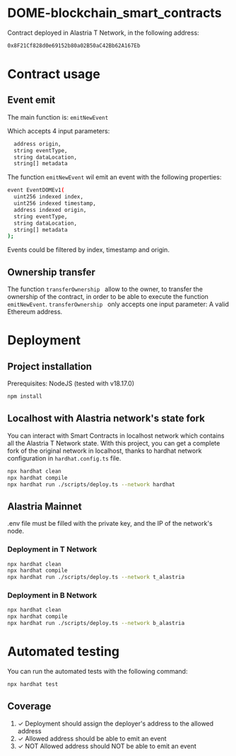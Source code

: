 # DOME-blockchain_smart_contracts

Contract deployed in Alastria T Network, in the following address:

```sh
0x8F21Cf828d0e69152b80a02B50aC42Bb62A167Eb
```

# Contract usage
## Event emit

The main function is: ``` emitNewEvent ```

Which accepts 4 input parameters:

```sh
  address origin,           
  string eventType,            
  string dataLocation,
  string[] metadata   
```

The function ``` emitNewEvent ``` wil emit an event with the following properties:

```sh
event EventDOMEv1(
  uint256 indexed index,  
  uint256 indexed timestamp,  
  address indexed origin,           
  string eventType,            
  string dataLocation,
  string[] metadata    
);
```

Events could be filtered by index, timestamp and origin.

## Ownership transfer

The function ```transferOwnership ``` allow to the owner, to transfer the ownership of the contract, in order to be able to execute the function ``` emitNewEvent ```.
```transferOwnership ``` only accepts one input parameter: A valid Ethereum address.


# Deployment

## Project installation

Prerequisites: NodeJS (tested with v18.17.0)

```sh
npm install
```

## Localhost with Alastria network's state fork 

You can interact with Smart Contracts in localhost network which contains all the Alastria T Network state.
With this project, you can get a complete fork of the original network in localhost, thanks to hardhat network configuration in ```hardhat.config.ts``` file.

```sh
npx hardhat clean
npx hardhat compile
npx hardhat run ./scripts/deploy.ts --network hardhat
```

## Alastria Mainnet

.env file must be filled with the private key, and the IP of the network's node.


### Deployment in T Network
```sh
npx hardhat clean
npx hardhat compile
npx hardhat run ./scripts/deploy.ts --network t_alastria
```

### Deployment in B Network
```sh
npx hardhat clean
npx hardhat compile
npx hardhat run ./scripts/deploy.ts --network b_alastria
```


# Automated testing

You can run the automated tests with the following command:
```sh
npx hardhat test
```

## Coverage

 1. ✓ Deployment should assign the deployer's address to the allowed address
 2. ✓ Allowed address should be able to emit an event
 3. ✓ NOT Allowed address should NOT be able to emit an event
   
